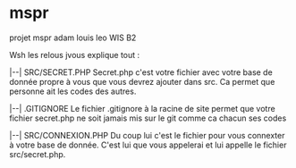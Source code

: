 # mspr
projet mspr adam louis leo WIS B2

Wsh les relous jvous explique tout :

|--| SRC/SECRET.PHP
Secret.php c'est votre fichier avec votre base de donnée propre à vous que vous devrez ajouter dans src.
Ca permet que personne ait les codes des autres.

|--| .GITIGNORE
Le fichier .gitignore à la racine de site permet que votre fichier secret.php ne soit jamais mis sur le git comme ca chacun ses codes

|--| SRC/CONNEXION.PHP
Du coup lui c'est le fichier pour vous connexter à votre base de donnée. C'est lui que vous appelerai et lui appelle le fichier src/secret.php.